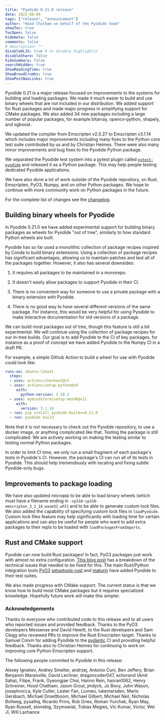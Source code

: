 ```yaml
---
title: "Pyodide 0.21.0 release"
date: 2022-08-09
tags: ["release", "announcement"]
author: "Hood Chatham on behalf of the Pyodide team"
showToc: true
TocOpen: false
hidemeta: false
comments: false
# description: ""
disableHLJS: true # to disable highlightjs
disableShare: false
hideSummary: false
searchHidden: true
ShowReadingTime: true
ShowBreadCrumbs: true
ShowPostNavLinks: true
---
```


Pyodide 0.21 is a major release focused on improvements to the systems for
building and loading packages. We made it much easier to build and use binary
wheels that are not included in our distribution. We added support for Rust
packages and made major progress in simplifying support for CMake packages. We
also added 34 new packages including a large number of popular packages, for
example bitarray, opencv-python, shapely, and xgboost.

We updated the compiler from Emscripten v2.0.27 to Emscripten v3.1.14 which
includes major improvements including many fixes to the Python core test suite
contributed by us and by Christian Heimes. There were also many minor
improvements and bug fixes to the Pyodide Python package.

We separated the Pyodide test system into a pytest plugin called
[`pytest-pyodide`](https://github.com/pyodide/pytest-pyodide) and released it as a Python package. This may help people
testing dedicated Pyodide applications.

We have also done a lot of work outside of the Pyodide repository, on Rust,
Emscripten, PyO3, Numpy, and on other Python packages. We hope to continue with
more community work on Python packages in the future.

For the complete list of changes see the
[changelog](https://pyodide.org/en/stable/project/changelog.html#version-0-21-0).

## Building binary wheels for Pyodide

In Pyodide 0.21.0 we have added experimental support for building binary
packages as wheels for Pyodide "out of tree", similarly to how standard Python
wheels are built.

Pyodide has so far used a monolithic collection of package recipes inspired by
Conda to build binary extensions. Using a collection of package recipes has
significant advantages, allowing us to maintain patches and test all of the
packages together. However, it also has several downsides:

1. It requires all packages to be maintained in a monorepo.

2. It doesn't easily allow packages to support Pyodide in their CI.

3. There is no convenient way for someone to use a private package with a
   binary extension with Pyodide.

4. There is no good way to have several different versions of the same package.
   For instance, this would be very helpful for using Pyodide to make
   interactive documentation for old versions of a package.

We can build most packages out of tree, though this feature is still a bit
experimental. We will continue using the collection of package recipes for our
in-tree builds. Our goal is to add Pyodide to the CI of key packages, for
instance as a proof of concept we have added Pyodide to the Numpy CI in a draft
PR. 

For example, a simple Github Action to build a wheel for use with Pyodide could
look like:
```yaml
runs-on: ubuntu-latest
  steps:
  - uses: actions/checkout@v3
  - uses: actions/setup-python@v4
     with:
       python-version: 3.10.2
  - uses: mymindstorm/setup-emsdk@v11
     with:
       version: 3.1.14
  - run: pip install pyodide-build==0.21.0
  - run: pyodide build
```
Note that it is not necessary to check out the Pyodide repository, to use a
docker image, or anything complicated like that. Testing the package is still
complicated. We are actively working on making the testing similar to testing
normal Python packages.

In order to limit CI time, we only run a small fragment of each package's tests
in Pyodide's CI. However, the package's CI can run all of its tests in Pyodide.
This should help tremendously with locating and fixing subtle Pyodide-only bugs.

## Improvements to package loading

We have also updated micropip to be able to load binary wheels (which must have
a filename ending in `-cp310-cp310-emscripten_3_1_14_wasm32.whl`) and to be able
to generate custom lock files. We also added the capability of specifying custom
lock files in `loadPyodide`. Custom lock files feature may help significantly
with loading time for certain applications and can also be useful for people who
want to add extra packages to their repls to be loaded with
`loadPackagesFromImports`.

## Rust and CMake support

Pyodide can now build Rust packages! In fact, PyO3 packages just work with
almost no extra configuration. [This blog
post](https://blog.pyodide.org/posts/rust-pyo3-support-in-pyodide/) has a
breakdown of the technical issues that needed to be fixed for this. The main
Rust/Python integration tools [PyO3](github.com/pyo3/pyo3/)
[setuptools-rust](github.com/pyo3/setuptools-rust/) and
[maturin](github.com/pyo3/maturin/) have added Pyodide to their test suites.

We also made progress with CMake support. The current status is that we know how
to build most CMake packages but it requires specialized knowledge. Hopefully
future work will make this simpler.


### Acknowledgements

Thanks to everyone who contributed code to this release and to all users who
reported issues and provided feedback. Thanks to the PyO3 developers Messense
and David Hewitt, to the Rust developers and Sam Clegg who reviewed PRs to
improve the Rust Emscripten target. Thanks to Samuel Colvin for adding Pyodide
to the [pydantic](https://github.com/pydantic/pydantic-core) CI and providing
helpful feedback. Thanks also to Christian Heimes for continuing to work on
improving core Python Emscripten support.

The following people commited to Pyodide in this release:

Alexey Ignatiev, Andrey Smelter, andrzej, Antonio Cuni, Ben Jeffery, Brian
Benjamin Maranville, David Lechner, dragoncoder047, echorand (Amit Saha),
Filipe, Frank, Gyeongjae Choi, Hanno Rein, haoran1062, Henry Schreiner, Hood
Chatham, Jason Grout, jmdyck, Jo Bovy, John Wason, josephrocca, Kyle Cutler,
Lester Fan, Liumeo, lukemarsden, Mario Gersbach, Michael Droettboom, Michael
Gilbert, Michael Neil, Nicholas Bollweg, pysathq, Ricardo Prins, Rob Gries,
Roman Yurchak, Ryan May, Ryan Russell, stonebig, Szymswiat, Tobias Megies, Vic
Kumar, Victor, Wei Ji, Will Lachance
